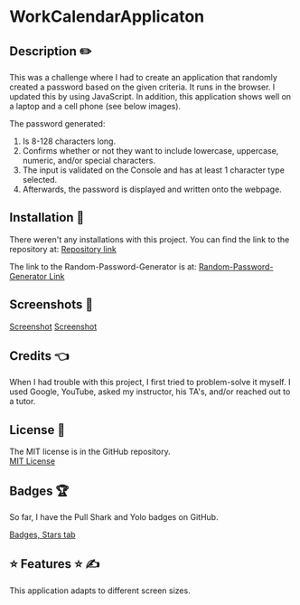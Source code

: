 # WorkCalendarApplicaton


## Description ✏️

This was a challenge where I had to create an application that randomly created a password based on the given criteria.  It runs in the browser. I updated this by using JavaScript.  In addition, this application shows well on a laptop and a cell phone (see below images).

The password generated:
1) Is 8-128 characters long.
2) Confirms whether or not they want to include lowercase, uppercase, numeric, and/or special characters.
3) The input is validated on the Console and has at least 1 character type selected.
4) Afterwards, the password is displayed and written onto the webpage.

## Installation 🔑

There weren't any installations with this project.  You can find the link to the repository at:
[Repository link](https://github.com/123sites?tab=repositories)

The link to the Random-Password-Generator is at:
[Random-Password-Generator Link](https://github.com/123sites/Random-Password-Generator.git)

## Screenshots 🎯

[Screenshot]()
[Screenshot]()


## Credits 👈

  When I had trouble with this project, I first tried to problem-solve it myself.  I used Google, YouTube, asked my instructor, his TA's, and/or reached out to a tutor.  

## License 📝

The MIT license is in the GitHub repository.  
[MIT License]()

## Badges 🏆

So far, I have the Pull Shark and Yolo badges on GitHub.

[Badges, Stars tab](https://github.com/123sites?tab=stars)

## ⭐ Features ⭐ ✍

This application adapts to different screen sizes. 
